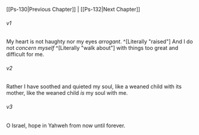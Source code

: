 ﻿---
aliases:
  - Psalms 131
---

[[Ps-130|Previous Chapter]] | [[Ps-132|Next Chapter]]

###### v1
My heart is not haughty nor my eyes _arrogant_. ^[Literally "raised"]
And I do not _concern myself_ ^[Literally "walk about"]
with things too great and difficult for me.

###### v2
Rather I have soothed and quieted my soul,
like a weaned child with its mother,
like the weaned child _is_ my soul with me.

###### v3
O Israel, hope in Yahweh
from now until forever.